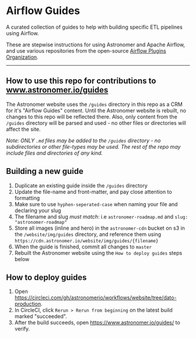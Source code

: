 # Airflow Guides

A curated collection of guides to help with building specific ETL pipelines using Airflow.

These are stepwise instructions for using Astronomer and Apache Airflow, and use various repositories from the open-source [Airflow Plugins Organization](https://github.com/airflow-plugins).

---

## How to use this repo for contributions to www.astronomer.io/guides

The Astronomer website uses the `/guides` directory in this repo as a CRM for it's "Airflow Guides" content. Until the Astronomer website is rebuilt, no changes to this repo will be reflected there. Also, only content from the `/guides` directory will be parsed and used - no other files or directories will affect the site.

*Note: ONLY `.md` files may be added to the `/guides` directory - no subdirectories or other file-types may be used. The rest of the repo may include files and directories of any kind.*

## Building a new guide
1) Duplicate an existing guide inside the `/guides` directory
2) Update the file-name and front-matter, and pay close attention to formatting
3) Make sure to use `hyphen-seperated-case` when naming your file and declaring your slug
4) The filename and slug _must match_: i.e `astronomer-roadmap.md` and `slug: "astronomer-roadmap"`
5) Store all images (inline and hero) in the `astronomer-cdn` bucket on s3 in the `/website/img/guides` directory, and reference them using  `https://cdn.astronomer.io/website/img/guides/{filename}`
6) When the guide is finished, commit all changes to `master`
7) Rebuilt the Astronomer website using the `How to deploy guides` steps below

## How to deploy guides

1. Open <https://circleci.com/gh/astronomerio/workflows/website/tree/dato-production>.
1. In CircleCI, click `Rerun > Rerun from beginning` on the latest build marked "succeeded".
1. After the build succeeds, open <https://www.astronomer.io/guides/> to verify.
